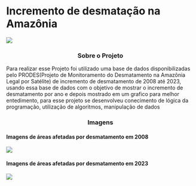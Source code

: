 <h1>Incremento de desmatação na Amazônia</h1>
<p align = "left">
<img src="https://img.shields.io/badge/python-3670A0?style=for-the-badge&logo=python&logoColor=ffdd54">
</p>

<h3 align="center" >
     Sobre o Projeto
</h3>

<p>
     Para realizar esse Projeto foi utilizado uma base de dados disponibilizadas pelo PRODES(Projeto de Monitoramento do Desmatamento na Amazônia Legal por Satélite) de incremento de desmatamento de 2008 até 2023, usando essa base de dados com o objetivo de mostrar o incremento de desmatamento por ano
     e depois mostrado em um grafico para melhor entedimento, para esse projeto se desenvolveu conecimento de lógica da programação, utilização de algoritmos, manipulação de dados  
</p>

<h3 align = "center">
     Imagens
</h3>
<h4>
     <strong>Imagens de áreas afetadas por desmatamento em 2008</strong>
</h4>
<img src="https://github.com/user-attachments/assets/77608f03-869d-4379-81fd-15859333b215">

<h4>
     <strong>Imagens de áreas afetadas por desmatamento em 2023</strong>
</h4>
<img src="https://github.com/user-attachments/assets/c861fb6e-a909-4bd6-a650-6410da6d09da">
